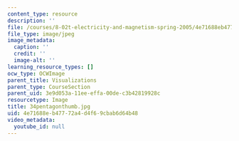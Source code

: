 ```yaml
---
content_type: resource
description: ''
file: /courses/8-02t-electricity-and-magnetism-spring-2005/4e71688eb47772a4d4f69cbab6d64b48_34pentagonthumb.jpg
file_type: image/jpeg
image_metadata:
  caption: ''
  credit: ''
  image-alt: ''
learning_resource_types: []
ocw_type: OCWImage
parent_title: Visualizations
parent_type: CourseSection
parent_uid: 3e9d053a-11ee-effa-00de-c3b42819928c
resourcetype: Image
title: 34pentagonthumb.jpg
uid: 4e71688e-b477-72a4-d4f6-9cbab6d64b48
video_metadata:
  youtube_id: null
---
```

